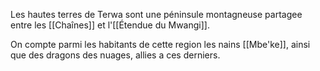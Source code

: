Les hautes terres de Terwa sont une péninsule montagneuse partagee entre les [[Chaînes]] et l'[[Étendue du Mwangi]].

On compte parmi les habitants de cette region les nains [[Mbe'ke]], ainsi que des dragons des nuages, allies a ces derniers.